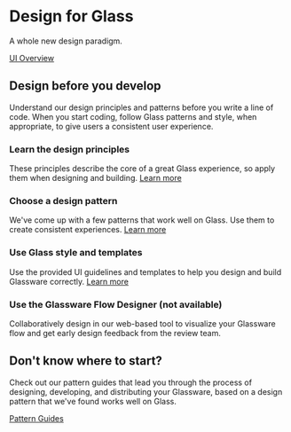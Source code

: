 # Design for Glass

A whole new design paradigm.

[UI Overview](./ui.md)

## Design before you develop
Understand our design principles and patterns before you write a line of code. When you start coding, follow Glass patterns and style, when appropriate, to give users a consistent user experience.

### Learn the design principles
These principles describe the core of a great Glass experience, so apply them when designing and building.
[Learn more](./principles.md)

### Choose a design pattern
We've come up with a few patterns that work well on Glass. Use them to create consistent experiences.
[Learn more](./patterns.md)

### Use Glass style and templates
Use the provided UI guidelines and templates to help you design and build Glassware correctly.
[Learn more](./style.md)

### Use the Glassware Flow Designer (not available)
Collaboratively design in our web-based tool to visualize your Glassware flow and get early design feedback from the review team.

## Don't know where to start?
Check out our pattern guides that lead you through the process of designing, developing, and distributing your Glassware, based on a design pattern that we've found works well on Glass.

[Pattern Guides](../develop/patterns)
